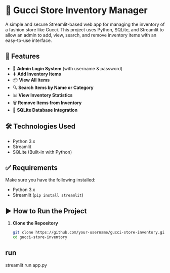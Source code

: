 # 👜 Gucci Store Inventory Manager

A simple and secure Streamlit-based web app for managing the inventory of a fashion store like Gucci. This project uses Python, SQLite, and Streamlit to allow an admin to add, view, search, and remove inventory items with an easy-to-use interface.

## 🚀 Features

- 🔐 **Admin Login System** (with username & password)
- ➕ **Add Inventory Items**
- 📦 **View All Items**
- 🔍 **Search Items by Name or Category**
- 📊 **View Inventory Statistics**
- 🗑️ **Remove Items from Inventory**
- 💾 **SQLite Database Integration**

## 🛠️ Technologies Used

- Python 3.x
- Streamlit
- SQLite (Built-in with Python)


## ✅ Requirements

Make sure you have the following installed:

- Python 3.x
- Streamlit (`pip install streamlit`)

## ▶️ How to Run the Project

1. **Clone the Repository**
   ```bash
   git clone https://github.com/your-username/gucci-store-inventory.git
   cd gucci-store-inventory
## run
streamlit run app.py
